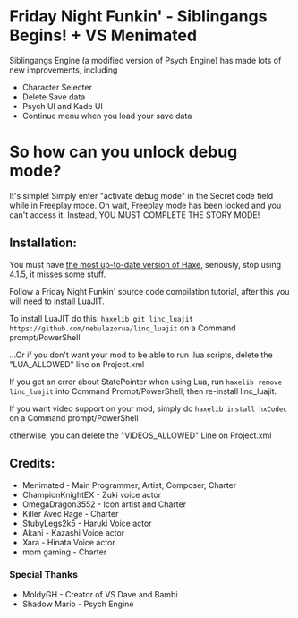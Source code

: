 # Friday Night Funkin' - Siblingangs Begins! + VS Menimated
Siblingangs Engine (a modified version of Psych Engine) has made lots of new improvements, including
- Character Selecter
- Delete Save data
- Psych UI and Kade UI
- Continue menu when you load your save data

# So how can you unlock debug mode?
It's simple! Simply enter "activate debug mode" in the Secret code field while in Freeplay mode.
Oh wait, Freeplay mode has been locked and you can't access it. Instead, YOU MUST COMPLETE THE STORY MODE!

## Installation:
You must have [the most up-to-date version of Haxe](https://haxe.org/download/), seriously, stop using 4.1.5, it misses some stuff.

Follow a Friday Night Funkin' source code compilation tutorial, after this you will need to install LuaJIT.

To install LuaJIT do this: `haxelib git linc_luajit https://github.com/nebulazorua/linc_luajit` on a Command prompt/PowerShell

...Or if you don't want your mod to be able to run .lua scripts, delete the "LUA_ALLOWED" line on Project.xml


If you get an error about StatePointer when using Lua, run `haxelib remove linc_luajit` into Command Prompt/PowerShell, then re-install linc_luajit.

If you want video support on your mod, simply do `haxelib install hxCodec` on a Command prompt/PowerShell

otherwise, you can delete the "VIDEOS_ALLOWED" Line on Project.xml

## Credits:
* Menimated - Main Programmer, Artist, Composer, Charter
* ChampionKnightEX - Zuki voice actor
* OmegaDragon3552 - Icon artist and Charter
* Killer Avec Rage - Charter
* StubyLegs2k5 - Haruki Voice actor
* Akani - Kazashi Voice actor
* Xara - Hinata Voice actor
* mom gaming - Charter

### Special Thanks
* MoldyGH - Creator of VS Dave and Bambi
* Shadow Mario - Psych Engine
